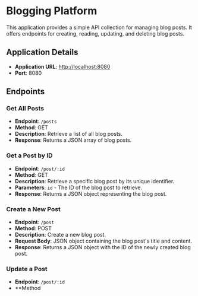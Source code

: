 # Blogging Platform

This application provides a simple API collection for managing blog posts. It offers endpoints for creating, reading, updating, and deleting blog posts.

## Application Details

- **Application URL**: [http://localhost:8080](http://localhost:8080)
- **Port**: 8080

## Endpoints

### Get All Posts

- **Endpoint**: `/posts`
- **Method**: GET
- **Description**: Retrieve a list of all blog posts.
- **Response**: Returns a JSON array of blog posts.

### Get a Post by ID

- **Endpoint**: `/post/:id`
- **Method**: GET
- **Description**: Retrieve a specific blog post by its unique identifier.
- **Parameters**: `id` - The ID of the blog post to retrieve.
- **Response**: Returns a JSON object representing the blog post.

### Create a New Post

- **Endpoint**: `/post`
- **Method**: POST
- **Description**: Create a new blog post.
- **Request Body**: JSON object containing the blog post's title and content.
- **Response**: Returns a JSON object with the ID of the newly created blog post.

### Update a Post

- **Endpoint**: `/post/:id`
- **Method
